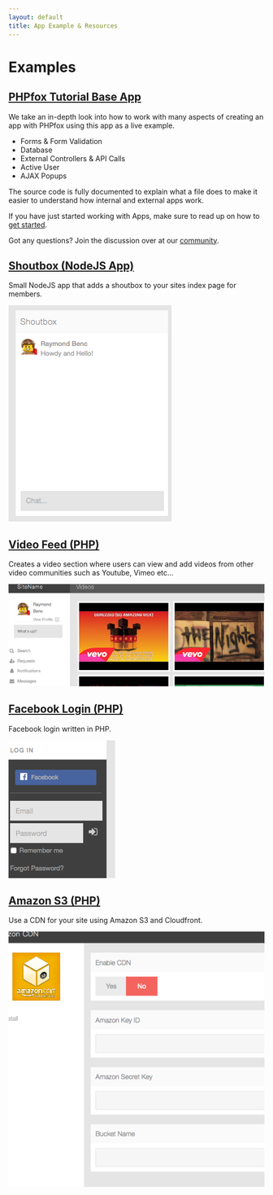 ```yaml
---
layout: default
title: App Example & Resources
---
```


# Examples

## [PHPfox Tutorial Base App](https://github.com/moxi9/phpfox-base)

We take an in-depth look into how to work with many aspects of creating an app with PHPfox using this app as a live example.

* Forms & Form Validation
* Database
* External Controllers & API Calls
* Active User
* AJAX Popups

The source code is fully documented to explain what a file does to make it easier to understand how internal and external apps work.

If you have just started working with Apps, make sure to read up on how to [get started](http://support.phpfox.com/apps/getting-started/).

Got any questions? Join the discussion over at our [community](http://community.phpfox.com/forum/114/neutron-v4/).

## [Shoutbox (NodeJS App)](https://github.com/moxi9/phpfox-shoutbox)

Small NodeJS app that adds a shoutbox to your sites index page for members.

![](/assets/img/shoutbox.png)

## [Video Feed (PHP)](https://github.com/moxi9/phpfox-videofeed)

Creates a video section where users can view and add videos from other video communities such as Youtube, Vimeo etc...

![](/assets/img/video-feed.png)

## [Facebook Login (PHP)](https://github.com/moxi9/phpfox-facebook)

Facebook login written in PHP.

![](/assets/img/facebook-connect.png)

## [Amazon S3 (PHP)](https://github.com/moxi9/phpfox-amazons3)

Use a CDN for your site using Amazon S3 and Cloudfront.

![](/assets/img/amazon-s3.png)

